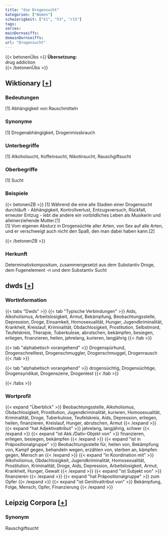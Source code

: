 ```yaml
---
title: "die Drogensucht"
kategorien: ["Nomen"]
schwierigkeit: ["k1", "h3", "r15"]
tags:
series:
mainDornseiffs:
domainDornseiffs:
url: "Drogensucht"
---
```


{{< betonenÜbs >}}
**Übersetzung:**  
drug addiction  
{{< /betonenÜbs >}}

## Wiktionary [[+](https://de.wiktionary.org/wiki/Drogensucht)]

### Bedeutungen
[1] Abhängigkeit von Rauschmitteln  

### Synonyme
[1] Drogenabhängigkeit, Drogenmissbrauch  

### Unterbegriffe
[1] Alkoholsucht, Koffeinsucht, Nikotinsucht, Rauschgiftsucht  

### Oberbegriffe
[1] Sucht  

### Beispiele
{{< betonenZB >}}
[1] Während die eine alle Stadien einer Drogensucht durchläuft - Abhängigkeit, Kontrollverlust, Entzugsversuch, Rückfall, erneuter Entzug - lebt die andere ein vorbildliches Leben als Musikerin und alleinerziehende Mutter.[1]  
[1] Vom eigenen Absturz in Drogensüchte aller Arten, von Sex auf alle Arten, und er verschweigt auch nicht den Spaß, den man dabei haben kann.[2]  

{{< /betonenZB >}}
### Herkunft
Determinativkompositum, zusammengesetzt aus dem Substantiv Droge, dem Fugenelement -n und dem Substantiv Sucht  



## dwds [[+](https://www.dwds.de/wb/Drogensucht)]

### Wortinformation
{{< tabs "Dwds" >}}
{{< tab "Typische Verbindungen" >}}
Aids, Alkoholismus, Arbeitslosigkeit, Armut, Bekämpfung, Beobachtungsstelle, Depression, Droge, Einsamkeit, Homosexualität, Hunger, Jugendkriminalität, Krankheit, Kreislauf, Kriminalität, Obdachlosigkeit, Prostitution, Selbstmord, Teufelskreis, Therapie, Tuberkulose, abrutschen, bekämpfen, besiegen, erliegen, finanzieren, heilen, jahrelang, kurieren, langjährig
{{< /tab >}}

{{< tab "alphabetisch vorangehend" >}}
Drogenspürhund, Drogenschnelltest, Drogenschmuggler, Drogenschmuggel, Drogenrausch
{{< /tab >}}

{{< tab "alphabetisch vorangehend" >}}
drogensüchtig, Drogensüchtige, Drogensyndikat, Drogenszene, Drogentest
{{< /tab >}}

{{< /tabs >}}

### Wortprofil
{{< expand "Überblick" >}} Beobachtungsstelle, Alkoholismus, Obdachlosigkeit, Prostitution, Jugendkriminalität, kurieren, Homosexualität, Kriminalität, Droge, Tuberkulose, Teufelskreis, Aids, Depression, erliegen, heilen, finanzieren, Kreislauf, Hunger, abrutschen, Armut {{< /expand >}}
{{< expand "hat Adjektivattribut" >}} jahrelang, langjährig, schwer {{< /expand >}}
{{< expand "ist Akk./Dativ-Objekt von" >}} finanzieren, erliegen, besiegen, bekämpfen {{< /expand >}}
{{< expand "ist in Präpositionalgruppe" >}} Beobachtungsstelle für, heilen von, Bekämpfung von, Kampf gegen, behandeln wegen, erzählen von, sterben an, kämpfen gegen, Mensch an {{< /expand >}}
{{< expand "in Koordination mit" >}} Alkoholismus, Obdachlosigkeit, Jugendkriminalität, Homosexualität, Prostitution, Kriminalität, Droge, Aids, Depression, Arbeitslosigkeit, Armut, Krankheit, Hunger, Gewalt {{< /expand >}}
{{< expand "ist Subjekt von" >}} finanzieren {{< /expand >}}
{{< expand "hat Präpositionalgruppe" >}} zum Opfer {{< /expand >}}
{{< expand "ist Genitivattribut von" >}} Bekämpfung, Folge, Mensch, Opfer, Finanzierung {{< /expand >}}

## Leipzig Corpora [[+](https://corpora.uni-leipzig.de/en/res?word=Drogensucht&corpusId=deu_newscrawl-public_2018)]


### Synonym
Rauschgiftsucht

